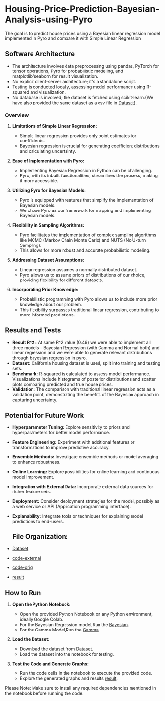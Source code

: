# Housing-Price-Prediction-Bayesian-Analysis-using-Pyro
The goal is to predict house prices using a Bayesian linear regression model implemented in Pyro and compare it with Simple Linear Regression

## Software Architecture

- The architecture involves data preprocessing using pandas, PyTorch for tensor operations, Pyro for probabilistic modeling, and matplotlib/seaborn for result visualization.
- No explicit client-server architecture; it's a standalone script.
- Testing is conducted locally, assessing model performance using R-squared and visualization.
- No database is involved; the dataset is fetched using scikit-learn.(We have also provided the same dataset as a csv file in [Dataset](Dataset/california_housing_data.csv)).

### Overview

1. **Limitations of Simple Linear Regression:**
   - Simple linear regression provides only point estimates for coefficients.
   - Bayesian regression is crucial for generating coefficient distributions and calculating uncertainty.

2. **Ease of Implementation with Pyro:**
   - Implementing Bayesian Regression in Python can be challenging.
   - Pyro, with its inbuilt functionalities, streamlines the process, making it more accessible.

3. **Utilizing Pyro for Bayesian Models:**
   - Pyro is equipped with features that simplify the implementation of Bayesian models.
   - We chose Pyro as our framework for mapping and implementing Bayesian models.

4. **Flexibility in Sampling Algorithms:**
   - Pyro facilitates the implementation of complex sampling algorithms like MCMC (Markov Chain Monte Carlo) and NUTS (No U-turn Sampling).
   - This allows for more robust and accurate probabilistic modeling.

5. **Addressing Dataset Assumptions:**
   - Linear regression assumes a normally distributed dataset.
   - Pyro allows us to assume priors of distributions of our choice, providing flexibility for different datasets.

6. **Incorporating Prior Knowledge:**
   - Probabilistic programming with Pyro allows us to include more prior knowledge about our problem.
   - This flexibility surpasses traditional linear regression, contributing to more informed predictions.
     
## Results and Tests

- **Result R^2 :** At same R^2 value (0.49) we were able to implement all three models - Bayesian Regression (with Gamma and Normal both) and linear regression and we were able to generate relevant distributions through bayesian regression in pyro.
- **Dataset:** California housing dataset is used, split into training and testing sets.
- **Benchmark:** R-squared is calculated to assess model performance. Visualizations include histograms of posterior distributions and scatter plots comparing predicted and true house prices.
- **Validation:** The comparison with traditional linear regression acts as a validation point, demonstrating the benefits of the Bayesian approach in capturing uncertainty.

## Potential for Future Work

- **Hyperparameter Tuning:** Explore sensitivity to priors and hyperparameters for better model performance.
- **Feature Engineering:** Experiment with additional features or transformations to improve predictive accuracy.
- **Ensemble Methods:** Investigate ensemble methods or model averaging to enhance robustness.
- **Online Learning:** Explore possibilities for online learning and continuous model improvement.
- **Integration with External Data:** Incorporate external data sources for richer feature sets.
- **Deployment:** Consider deployment strategies for the model, possibly as a web service or API (Application programming interface).
- **Explanability:** Integrate tools or techniques for explaining model predictions to end-users.


  ## File Organization:
- [Dataset](Dataset/california_housing_data.csv)
- [code-external](code-external/Test_code.ipynb)
- [code-orig](code-orig/BayesianRegression.ipynb)
- [result](result)

## How to Run

1. **Open the Python Notebook:**
   - Open the provided Python Notebook on any Python environment, ideally Google Colab.
   - For the Bayesian Regression model,Run the [Bayesian](code-orig/BayesianRegression.ipynb).
   - For the Gamma Model,Run the [Gamma](code-orig/BayesianRegression(Gamma).ipynb).

2. **Load the Dataset:**
   - Download the dataset from [Dataset](Dataset/california_housing_data.csv).
   - Load the dataset into the notebook for testing.

3. **Test the Code and Generate Graphs:**
   - Run the code cells in the notebook to execute the provided code.
   - Explore the generated graphs and results [result](result).

Please Note: Make sure to install any required dependencies mentioned in the notebook before running the code.
